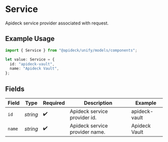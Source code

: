 # Service

Apideck service provider associated with request.

## Example Usage

```typescript
import { Service } from "@apideck/unify/models/components";

let value: Service = {
  id: "apideck-vault",
  name: "Apideck Vault",
};
```

## Fields

| Field                          | Type                           | Required                       | Description                    | Example                        |
| ------------------------------ | ------------------------------ | ------------------------------ | ------------------------------ | ------------------------------ |
| `id`                           | *string*                       | :heavy_check_mark:             | Apideck service provider id.   | apideck-vault                  |
| `name`                         | *string*                       | :heavy_check_mark:             | Apideck service provider name. | Apideck Vault                  |